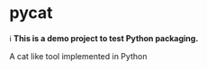 # pycat

:information_source: **This is a demo project to test Python packaging.**

A cat like tool implemented in Python
 